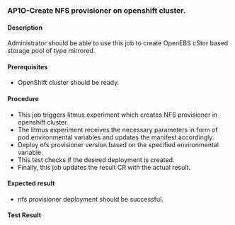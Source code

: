 ### AP1O-Create NFS provisioner on openshift cluster.

#### Description

Administrator should be able to use this job to create OpenEBS cStor based storage pool of type mirrored.

#### Prerequisites

- OpenShift cluster should be ready.

#### Procedure

- This job triggers litmus experiment which creates NFS provisioner in openshift cluster.
- The litmus experiment receives the necessary parameters in form of pod environmental variables and updates the manifest accordingly.
- Deploy nfs provisioner version based on the specified environmental variable.
- This test checks if the desired deployment is created.
- Finally, this job updates the result CR with the actual result.

#### Expected result

- nfs provisioner deployment should be successful.

#### Test Result



